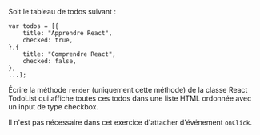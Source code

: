 Soit le tableau de todos suivant :

    var todos = [{
        title: "Apprendre React",
        checked: true,
    },{
        title: "Comprendre React",
        checked: false,
    },
    ...];

Écrire la méthode `render` (uniquement cette méthode) de la classe React TodoList qui affiche toutes ces todos dans une liste HTML ordonnée avec un input de type checkbox.

Il n'est pas nécessaire dans cet exercice d'attacher d'événement `onClick`.
